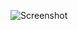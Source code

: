 ![Screenshot](https://raw.githubusercontent.com/Cryakl/Ultimate-RAT-Collection/refs/heads/main/NinjaSpyTrojan/NinjaSpy%20Trojan%202003%20Beta/Screenshot.png)

